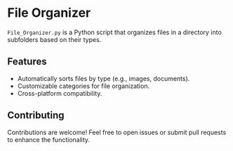 # File Organizer

`File_Organizer.py` is a Python script that organizes files in a directory into subfolders based on their types.

## Features
- Automatically sorts files by type (e.g., images, documents).
- Customizable categories for file organization.
- Cross-platform compatibility.

## Contributing
Contributions are welcome! Feel free to open issues or submit pull requests to enhance the functionality.
